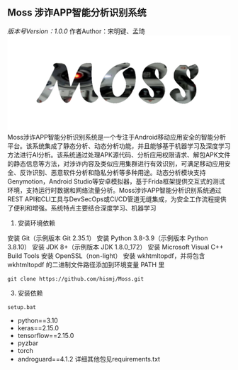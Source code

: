 ## Moss 涉诈APP智能分析识别系统
*版本号Version：1.0.0*
作者Author：宋明键、孟琦
![Moss](https://raw.githubusercontent.com/hismj/Moss/master/mobsf/static/img/moss_logo.png)
Moss涉诈APP智能分析识别系统是一个专注于Android移动应用安全的智能分析平台。该系统集成了静态分析、动态分析功能，并且能够基于机器学习及深度学习方法进行AI分析。该系统通过处理APK源代码、分析应用权限请求、解包APK文件的静态信息等方法，对涉诈内容及类似应用集群进行有效识别，可满足移动应用安全、反诈识别、恶意软件分析和隐私分析等多种用途。动态分析模块支持Genymotion，Android Studio等安卓模拟器，基于Frida框架提供交互式的测试环境，支持运行时数据和网络流量分析。Moss涉诈APP智能分析识别系统通过REST API和CLI工具与DevSecOps或CI/CD管道无缝集成，为安全工作流程提供了便利和增强。系统特点主要结合深度学习、机器学习

 1. 安装环境依赖


安装 Git（示例版本 Git 2.35.1）
安装 Python 3.8-3.9（示例版本 Python 3.8.10）
安装 JDK 8+（示例版本 JDK 1.8.0_172）
安装 Microsoft Visual C++ Build Tools
安装 OpenSSL（non-light）
安装 wkhtmltopdf，并将包含 wkhtmltopdf 的二进制文件路径添加到环境变量 PATH 里

```
git clone https://github.com/hismj/Moss.git
```
3. 安装依赖
```
setup.bat
```

 - python==3.10
 - keras==2.15.0
 - tensorflow==2.15.0
 - pyzbar
 - torch
 - androguard==4.1.2
详细其他包见requirements.txt




<!--stackedit_data:
eyJoaXN0b3J5IjpbLTgxMjI3NzQwNSwxNzE1MzE4MTA0LDEwMD
g1Mjc0ODAsLTEyMTgxODEzMTAsMzMwNDMyMDQ2XX0=
-->